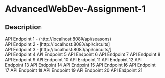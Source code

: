 # AdvancedWebDev-Assignment-1

## Description 

API Endpoint 1 - (http://localhost:8080/api/seasons)  
API Endpoint 2 - [http://localhost:8080/api/circuits]  
API Endpoint 3 - [http://localhost:8080/api/circuits/]  
API Endpoint 4
API Endpoint 5
API Endpoint 6
API Endpoint 7
API Endpoint 8
API Endpoint 9
API Endpoint 10
API Endpoint 11
API Endpoint 12
API Endpoint 13
API Endpoint 14
API Endpoint 15
API Endpoint 16
API Endpoint 17
API Endpoint 18
API Endpoint 19
API Endpoint 20
API Endpoint 21